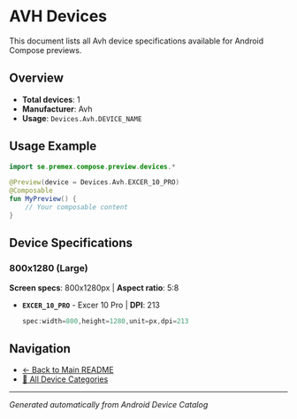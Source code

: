 # AVH Devices

This document lists all Avh device specifications available for Android Compose previews.

## Overview

- **Total devices**: 1
- **Manufacturer**: Avh
- **Usage**: `Devices.Avh.DEVICE_NAME`

## Usage Example

```kotlin
import se.premex.compose.preview.devices.*

@Preview(device = Devices.Avh.EXCER_10_PRO)
@Composable
fun MyPreview() {
    // Your composable content
}
```

## Device Specifications

### 800x1280 (Large)

**Screen specs**: 800x1280px | **Aspect ratio**: 5:8

- **`EXCER_10_PRO`** - Excer 10 Pro | **DPI**: 213
  ```kotlin
  spec:width=800,height=1280,unit=px,dpi=213
  ```

## Navigation

- [← Back to Main README](../../README.md)
- [📱 All Device Categories](../README.md)

---
*Generated automatically from Android Device Catalog*

